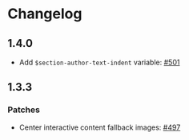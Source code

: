# Changelog

## 1.4.0

- Add `$section-author-text-indent` variable: [#501](https://github.com/pressbooks/pressbooks-book/pull/501)

## 1.3.3

### Patches

- Center interactive content fallback images: [#497](https://github.com/pressbooks/pressbooks-book/pull/497)
